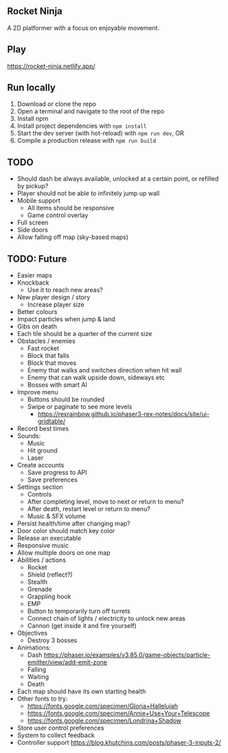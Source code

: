 ## Rocket Ninja

A 2D platformer with a focus on enjoyable movement.  


## Play

https://rocket-ninja.netlify.app/


## Run locally

1. Download or clone the repo
2. Open a terminal and navigate to the root of the repo
3. Install npm
4. Install project dependencies with `npm install`
5. Start the dev server (with hot-reload) with `npm run dev`, OR
5. Compile a production release with `npm run build`


## TODO
- Should dash be always available, unlocked at a certain point, or refilled by pickup?
- Player should not be able to infinitely jump up wall
- Mobile support
  - All items should be responsive
  - Game control overlay
- Full screen
- Side doors
- Allow falling off map (sky-based maps)


## TODO: Future
- Easier maps
- Knockback
  - Use it to reach new areas?
- New player design / story
  - Increase player size
- Better colours
- Impact particles when jump & land
- Gibs on death
- Each tile should be a quarter of the current size
- Obstacles / enemies
  - Fast rocket
  - Block that falls
  - Block that moves
  - Enemy that walks and switches direction when hit wall
  - Enemy that can walk upside down, sideways etc
  - Bosses with smart AI
- Improve menu
  - Buttons should be rounded
  - Swipe or paginate to see more levels
    - https://rexrainbow.github.io/phaser3-rex-notes/docs/site/ui-gridtable/
- Record best times
- Sounds:
  - Music
  - Hit ground
  - Laser
- Create accounts
  - Save progress to API
  - Save preferences
- Settings section
  - Controls
  - After completing level, move to next or return to menu?
  - After death, restart level or return to menu?
  - Music & SFX volume
- Persist health/time after changing map?
- Door color should match key color
- Release an executable
- Responsive music
- Allow multiple doors on one map
- Abilities / actions
  - Rocket
  - Shield (reflect?)
  - Stealth
  - Grenade
  - Grappling hook
  - EMP
  - Button to temporarily turn off turrets
  - Connect chain of lights / electricity to unlock new areas
  - Cannon (get inside it and fire yourself)
- Objectives
  - Destroy 3 bosses
- Animations:
  - Dash https://phaser.io/examples/v3.85.0/game-objects/particle-emitter/view/add-emit-zone
  - Falling
  - Waiting
  - Death
- Each map should have its own starting health
- Other fonts to try:
  - https://fonts.google.com/specimen/Gloria+Hallelujah
  - https://fonts.google.com/specimen/Annie+Use+Your+Telescope
  - https://fonts.google.com/specimen/Londrina+Shadow
- Store user control preferences
- System to collect feedback
- Controller support https://blog.khutchins.com/posts/phaser-3-inputs-2/
